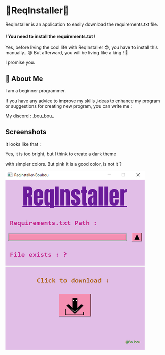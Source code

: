 # 📃ReqInstaller📜

ReqInstaller is an application to easily download the requirements.txt file.

#### ! You need to install the requirements.txt !

 Yes, before living the cool life with ReqInstaller 😎, you have to install this manually...😞 But afterward, you will be living like a king ! 👑

I promise you.




## 🚀 About Me
I am a beginner programmer.

If you have any advice to improve my skills ,ideas to enhance my program or suggestions for creating new program, you can write me :

My discord : .bou_bou_


## Screenshots
It looks like that :

Yes, it is too bright, but I think to create a dark theme

with simpler colors. But pink it is a good color, is not it ?

![App Screenshot](exemple.png)

